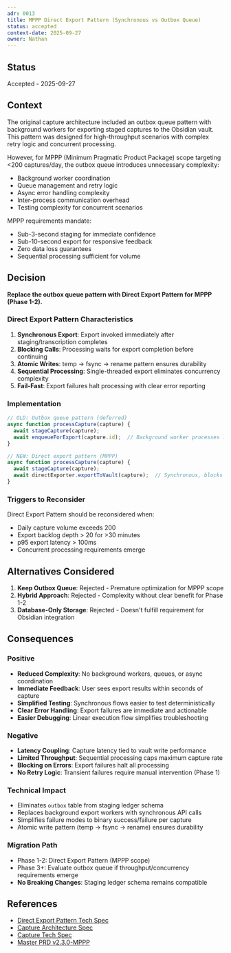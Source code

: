 ```yaml
---
adr: 0013
title: MPPP Direct Export Pattern (Synchronous vs Outbox Queue)
status: accepted
context-date: 2025-09-27
owner: Nathan
---
```


## Status

Accepted - 2025-09-27

## Context

The original capture architecture included an outbox queue pattern with background workers for exporting staged captures to the Obsidian vault. This pattern was designed for high-throughput scenarios with complex retry logic and concurrent processing.

However, for MPPP (Minimum Pragmatic Product Package) scope targeting <200 captures/day, the outbox queue introduces unnecessary complexity:

- Background worker coordination
- Queue management and retry logic
- Async error handling complexity
- Inter-process communication overhead
- Testing complexity for concurrent scenarios

MPPP requirements mandate:
- Sub-3-second staging for immediate confidence
- Sub-10-second export for responsive feedback
- Zero data loss guarantees
- Sequential processing sufficient for volume

## Decision

**Replace the outbox queue pattern with Direct Export Pattern for MPPP (Phase 1-2).**

### Direct Export Pattern Characteristics

1. **Synchronous Export**: Export invoked immediately after staging/transcription completes
2. **Blocking Calls**: Processing waits for export completion before continuing
3. **Atomic Writes**: temp → fsync → rename pattern ensures durability
4. **Sequential Processing**: Single-threaded export eliminates concurrency complexity
5. **Fail-Fast**: Export failures halt processing with clear error reporting

### Implementation

```typescript
// OLD: Outbox queue pattern (deferred)
async function processCapture(capture) {
  await stageCapture(capture);
  await enqueueForExport(capture.id);  // Background worker processes later
}

// NEW: Direct export pattern (MPPP)
async function processCapture(capture) {
  await stageCapture(capture);
  await directExporter.exportToVault(capture);  // Synchronous, blocks until complete
}
```

### Triggers to Reconsider

Direct Export Pattern should be reconsidered when:
- Daily capture volume exceeds 200
- Export backlog depth > 20 for >30 minutes
- p95 export latency > 100ms
- Concurrent processing requirements emerge

## Alternatives Considered

1. **Keep Outbox Queue**: Rejected - Premature optimization for MPPP scope
2. **Hybrid Approach**: Rejected - Complexity without clear benefit for Phase 1-2
3. **Database-Only Storage**: Rejected - Doesn't fulfill requirement for Obsidian integration

## Consequences

### Positive
- **Reduced Complexity**: No background workers, queues, or async coordination
- **Immediate Feedback**: User sees export results within seconds of capture
- **Simplified Testing**: Synchronous flows easier to test deterministically
- **Clear Error Handling**: Export failures are immediate and actionable
- **Easier Debugging**: Linear execution flow simplifies troubleshooting

### Negative
- **Latency Coupling**: Capture latency tied to vault write performance
- **Limited Throughput**: Sequential processing caps maximum capture rate
- **Blocking on Errors**: Export failures halt all processing
- **No Retry Logic**: Transient failures require manual intervention (Phase 1)

### Technical Impact
- Eliminates `outbox` table from staging ledger schema
- Replaces background export workers with synchronous API calls
- Simplifies failure modes to binary success/failure per capture
- Atomic write pattern (temp → fsync → rename) ensures durability

### Migration Path
- Phase 1-2: Direct Export Pattern (MPPP scope)
- Phase 3+: Evaluate outbox queue if throughput/concurrency requirements emerge
- **No Breaking Changes**: Staging ledger schema remains compatible

## References

- [Direct Export Pattern Tech Spec](../cross-cutting/spec-direct-export-tech.md)
- [Capture Architecture Spec](../features/capture/spec-capture-arch.md)
- [Capture Tech Spec](../features/capture/spec-capture-tech.md)
- [Master PRD v2.3.0-MPPP](../master/prd-master.md)